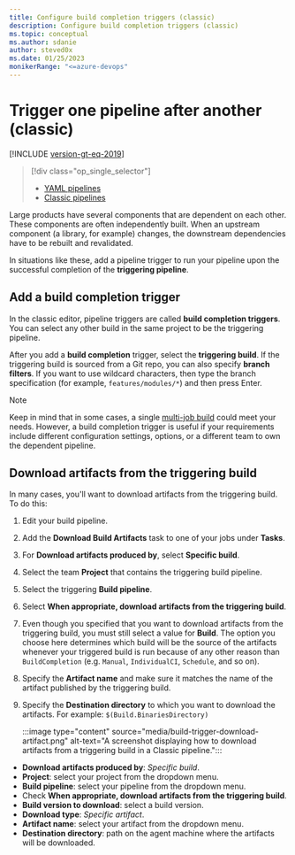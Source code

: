 ```yaml
---
title: Configure build completion triggers (classic)
description: Configure build completion triggers (classic)
ms.topic: conceptual
ms.author: sdanie
author: steved0x
ms.date: 01/25/2023
monikerRange: "<=azure-devops"
---
```


# Trigger one pipeline after another (classic)

[!INCLUDE [version-gt-eq-2019](../../includes/version-gt-eq-2019.md)]

> [!div class="op_single_selector"]
> - [YAML pipelines](../process/pipeline-triggers.md)
> - [Classic pipelines](pipeline-triggers-classic.md)

Large products have several components that are dependent on each other.
These components are often independently built. When an upstream component (a library, for example) changes, the downstream dependencies have to be rebuilt and revalidated.

In situations like these, add a pipeline trigger to run your pipeline upon the successful completion of the **triggering pipeline**.

## Add a build completion trigger

In the classic editor, pipeline triggers are called **build completion triggers**. You can select any other build in the same project to be the triggering pipeline.

After you add a **build completion** trigger, select the **triggering build**. If the triggering build is sourced from a Git repo, you can also specify **branch filters**. If you want to use wildcard characters, then type the branch specification (for example, `features/modules/*`) and then press Enter.

> [!NOTE]
> Keep in mind that in some cases, a single [multi-job build](../process/phases.md) could meet your needs.
> However, a build completion trigger is useful if your requirements include different configuration settings, options, or a different team to own the dependent pipeline.

## Download artifacts from the triggering build

In many cases, you'll want to download artifacts from the triggering build. To do this:

1. Edit your build pipeline.

1. Add the **Download Build Artifacts** task to one of your jobs under **Tasks**.

1. For **Download artifacts produced by**, select **Specific build**.

1. Select the team **Project** that contains the triggering build pipeline.

1. Select the triggering **Build pipeline**.

1. Select **When appropriate, download artifacts from the triggering build**.

1. Even though you specified that you want to download artifacts from the triggering build, you must still select a value for **Build**. The option you choose here determines which build will be the source of the artifacts whenever your triggered build is run because of any other reason than `BuildCompletion` (e.g. `Manual`, `IndividualCI`, `Schedule`, and so on).

1. Specify the **Artifact name** and make sure it matches the name of the artifact published by the triggering build.

1. Specify the **Destination directory** to which you want to download the artifacts. For example: `$(Build.BinariesDirectory)`

    :::image type="content" source="media/build-trigger-download-artifact.png" alt-text="A screenshot displaying how to download artifacts from a triggering build in a Classic pipeline.":::

- **Download artifacts produced by**: *Specific build*.
- **Project**: select your project from the dropdown menu.
- **Build pipeline**: select your pipeline from the dropdown menu.
- Check **When appropriate, download artifacts from the triggering build**.
- **Build version to download**: select a build version.
- **Download type**: *Specific artifact*.
- **Artifact name**: select your artifact from the dropdown menu.
- **Destination directory**: path on the agent machine where the artifacts will be downloaded.